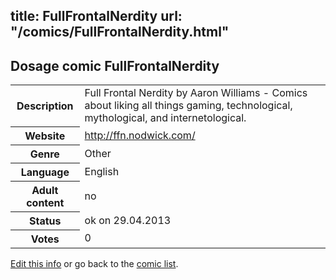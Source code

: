title: FullFrontalNerdity
url: "/comics/FullFrontalNerdity.html"
---
Dosage comic FullFrontalNerdity
-----------------------------------------

<p id="msg"></p>
<script type="text/javascript">
if (window.location.search === '?edit_info_mail=sent_ok') {
  var elem = document.getElementById("msg");
  elem.innerHTML = 'Edited information sucessfully sent for review, which is usually done daily. Thanks!';
  elem.className = 'ok';
}
</script>
<table class="comicinfo">
<tr>
<th>Description</th><td>Full Frontal Nerdity by Aaron Williams - Comics about liking all things gaming, technological, mythological, and internetological.</td>
</tr>
<tr>
<th>Website</th><td><a href="http://ffn.nodwick.com/">http://ffn.nodwick.com/</a></td>
</tr>
<tr>
<th>Genre</th><td>Other</td>
</tr>
<tr>
<th>Language</th><td>English</td>
</tr>
<tr>
<th>Adult content</th><td>no</td>
</tr>
<tr>
<th>Status</th><td>ok on 29.04.2013</td>
</tr>
<tr>
<th>Votes</th><td>0</td>
</tr>
</table>

[Edit this info](FullFrontalNerdity_edit.html) or go back to the [comic list](../comic-index.html).
